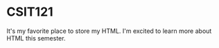# CSIT121
It's my favorite place to store my HTML. I'm excited to learn more about HTML this semester. 
